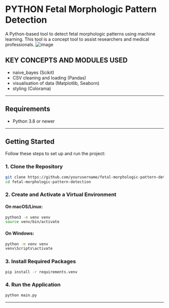 # PYTHON Fetal Morphologic Pattern Detection

A Python-based tool to detect fetal morphologic patterns using machine learning. This tool is a concept tool to assist researchers and medical professionals.
![image](https://github.com/user-attachments/assets/ab4edd1b-4ae3-468a-9c82-9c09a9c3d3c7)

## KEY CONCEPTS AND MODULES USED
- naive_bayes (Scikit)
- CSV cleaning and loading (Pandas)
- visualisation of data (Matplotlib, Seaborn)
- styling (Colorama)
---

## Requirements

- Python 3.8 or newer

---

## Getting Started

Follow these steps to set up and run the project:

### 1. Clone the Repository

```bash
git clone https://github.com/yourusername/fetal-morphologic-pattern-detection.git
cd fetal-morphologic-pattern-detection
```

### 2. Create and Activate a Virtual Environment

#### On macOS/Linux:

```bash
python3 -m venv venv
source venv/bin/activate
```

#### On Windows:

```bash
python -m venv venv
venv\Scripts\activate
```

### 3. Install Required Packages

```bash
pip install -r requirements.venv
```

### 4. Run the Application

```bash
python main.py
```

---
